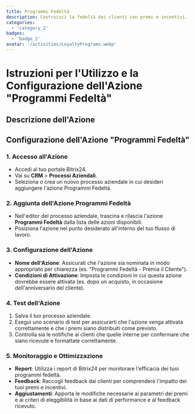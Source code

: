 ```yaml
---
title: Programmi Fedeltà
description: Costruisci la fedeltà dei clienti con premi e incentivi.
categories: 
  - 'category_2'
badges: 
  - 'badge_2'
avatar: '/activities/LoyaltyPrograms.webp'
---
```

# Istruzioni per l'Utilizzo e la Configurazione dell'Azione "Programmi Fedeltà"

## Descrizione dell'Azione

## **Configurazione dell'Azione "Programmi Fedeltà"**

### 1. Accesso all'Azione
- Accedi al tuo portale Bitrix24.
- Vai su **CRM** > **Processi Aziendali**.
- Seleziona o crea un nuovo processo aziendale in cui desideri aggiungere l'azione Programmi Fedeltà.

### 2. Aggiunta dell'Azione Programmi Fedeltà
- Nell'editor del processo aziendale, trascina e rilascia l'azione **Programmi Fedeltà** dalla lista delle azioni disponibili.
- Posiziona l'azione nel punto desiderato all'interno del tuo flusso di lavoro.

### 3. Configurazione dell'Azione
- **Nome dell'Azione**: Assicurati che l'azione sia nominata in modo appropriato per chiarezza (es. "Programmi Fedeltà - Premia il Cliente").
- **Condizioni di Attivazione**: Imposta le condizioni in cui questa azione dovrebbe essere attivata (es. dopo un acquisto, in occasione dell'anniversario del cliente).

### 4. Test dell'Azione
1. Salva il tuo processo aziendale.
2. Esegui uno scenario di test per assicurarti che l'azione venga attivata correttamente e che i premi siano distribuiti come previsto.
3. Controlla sia le notifiche ai clienti che quelle interne per confermare che siano ricevute e formattate correttamente.

### 5. Monitoraggio e Ottimizzazione
- **Report**: Utilizza i report di Bitrix24 per monitorare l'efficacia dei tuoi programmi fedeltà.
- **Feedback**: Raccogli feedback dai clienti per comprendere l'impatto dei tuoi premi e incentivi.
- **Aggiustamenti**: Apporta le modifiche necessarie ai parametri dei premi e ai criteri di eleggibilità in base ai dati di performance e al feedback ricevuto.
